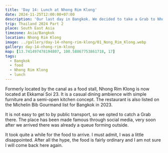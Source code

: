 ```yaml
---
title: 'Day 14: Lunch at Nhong Rim Klong'
date: 2024-11-25T12:00:00+07:00
description: 'Our last day in Bangkok. We decided to take a Grab to Nhong Rim Klong - a place famour for the crab omelette.'
trip: Thailand 2024 Part 2
place: South East Asia
timezone: Asia/Bangkok
location: Nhong Rim Klong
image: ../gallery/day-14-nhong-rim-klong/01_Nong_Rim_Klong.webp
gallery: day-14-nhong-rim-klong
map: [13.741497478194807, 100.58867753861718, 17]
tags:
  - Bangkok
  - food
  - Nhong Rim Klong
  - lunch
---
```


Formerly located by the canal as a food stall, Nhong Rim Klong is now located at Ekkamai Soi 23. It is a casual dining ambience with simple furniture and a semi-open kitchen concept. The restaurant is also listed on the Michelin Bib Gourmand list for Bangkok in 2023.

It is not easy to get to by public transport, so we opted to catch a Grab there. The place has been made famous through social media, very soon after we arrived there was already a queue forming outside.

It took quite a while for the food to arrive. I must admit, I was a little disappointed. After all the hype, the food is fairly ordinary and I am not sure I will come back here again.
